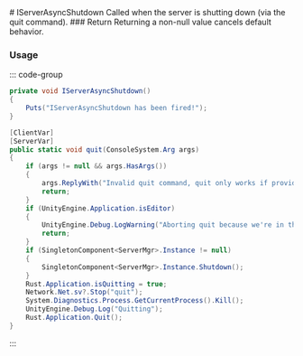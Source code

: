 <Badge type="danger" text="Carbon Compatible"/>
# IServerAsyncShutdown
Called when the server is shutting down (via the quit command).
### Return
Returning a non-null value cancels default behavior.

### Usage
::: code-group
```csharp [Example]
private void IServerAsyncShutdown()
{
	Puts("IServerAsyncShutdown has been fired!");
}
```
```csharp [Source — Assembly-CSharp @ ConVar.Global]
[ClientVar]
[ServerVar]
public static void quit(ConsoleSystem.Arg args)
{
	if (args != null && args.HasArgs())
	{
		args.ReplyWith("Invalid quit command, quit only works if provided with no arguments.");
		return;
	}
	if (UnityEngine.Application.isEditor)
	{
		UnityEngine.Debug.LogWarning("Aborting quit because we're in the editor");
		return;
	}
	if (SingletonComponent<ServerMgr>.Instance != null)
	{
		SingletonComponent<ServerMgr>.Instance.Shutdown();
	}
	Rust.Application.isQuitting = true;
	Network.Net.sv?.Stop("quit");
	System.Diagnostics.Process.GetCurrentProcess().Kill();
	UnityEngine.Debug.Log("Quitting");
	Rust.Application.Quit();
}

```
:::

